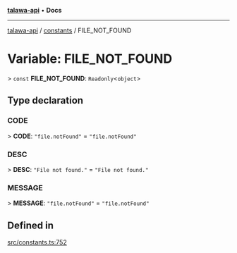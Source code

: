 [**talawa-api**](../../README.md) • **Docs**

***

[talawa-api](../../modules.md) / [constants](../README.md) / FILE\_NOT\_FOUND

# Variable: FILE\_NOT\_FOUND

\> `const` **FILE\_NOT\_FOUND**: `Readonly`\<`object`\>

## Type declaration

### CODE

\> **CODE**: `"file.notFound"` = `"file.notFound"`

### DESC

\> **DESC**: `"File not found."` = `"File not found."`

### MESSAGE

\> **MESSAGE**: `"file.notFound"` = `"file.notFound"`

## Defined in

[src/constants.ts:752](https://github.com/PalisadoesFoundation/talawa-api/blob/a6e7ac91b581c9109559657faf0f934f3eb41fe7/src/constants.ts#L752)
